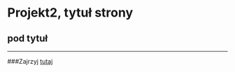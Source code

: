 # Projekt2, tytuł strony

## pod tytuł
------------------
###Zajrzyj [tutaj](https://websamuraj.pl)
